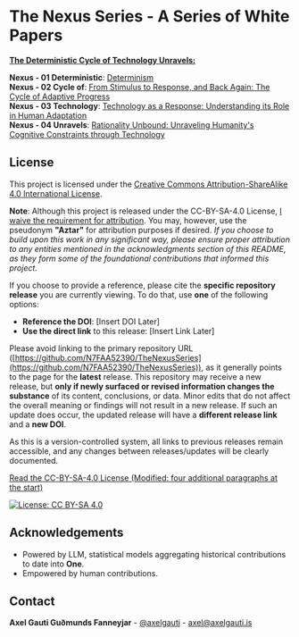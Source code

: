 # The Nexus Series - A Series of White Papers

<u>**The Deterministic Cycle of Technology Unravels:**</u>

**Nexus - 01 Deterministic**: [Determinism](https://github.com/N7FAA52390/Determinism)  
**Nexus - 02 Cycle of**: [From Stimulus to Response, and Back Again: The Cycle of Adaptive Progress](https://github.com/N7FAA52390/TheCycleOfObservation)  
**Nexus - 03 Technology**: [Technology as a Response: Understanding its Role in Human Adaptation](https://github.com/N7FAA52390/TechnologyAsAResponse)  
**Nexus - 04 Unravels**: [Rationality Unbound: Unraveling Humanity's Cognitive Constraints through Technology](https://github.com/N7FAA52390/RationalityUnbound)  


## License

This project is licensed under the [Creative Commons Attribution-ShareAlike 4.0 International License](https://creativecommons.org/licenses/by-sa/4.0/).

**Note**: Although this project is released under the CC-BY-SA-4.0 License, [I waive the requirement for attribution](https://wiki.creativecommons.org/wiki/License_Versions#Attribution_required). You may, however, use the pseudonym **"Aztar"** for attribution purposes if desired. *If you choose to build upon this work in any significant way, please ensure proper attribution to any entities mentioned in the acknowledgments section of this README, as they form some of the foundational contributions that informed this project.*

If you choose to provide a reference, please cite the **specific repository release** you are currently viewing. To do that, use **one** of the following options:

- **Reference the DOI**: [Insert DOI Later]
- **Use the direct link** to this release: [Insert Link Later]

Please avoid linking to the primary repository URL ([https://github.com/N7FAA52390/TheNexusSeries](https://github.com/N7FAA52390/TheNexusSeries)), as it generally points to the page for the **latest** release. This repository may receive a new release, but **only if newly surfaced or revised information changes the substance** of its content, conclusions, or data. Minor edits that do not affect the overall meaning or findings will not result in a new release. If such an update does occur, the updated release will have a **different release link** and a **new DOI**.

As this is a version-controlled system, all links to previous releases remain accessible, and any changes between releases/updates will be clearly documented.

[Read the CC-BY-SA-4.0 License (Modified: four additional paragraphs at the start)](LICENSE-CC-BY-SA-4.0)  

[![License: CC BY-SA 4.0](https://i.creativecommons.org/l/by-sa/4.0/88x31.png)](https://creativecommons.org/licenses/by-sa/4.0/)


## Acknowledgements

- Powered by LLM, statistical models aggregating historical contributions to date into **One**.
- Empowered by human contributions.

## Contact

**Axel Gauti Guðmunds Fanneyjar** - [@axelgauti](https://x.com/axelgauti) - axel@axelgauti.is